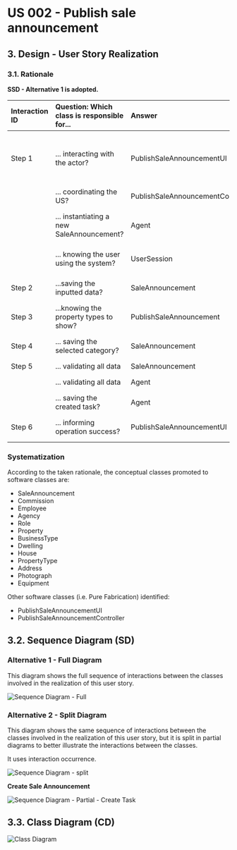 # US 002 - Publish sale announcement

## 3. Design - User Story Realization 

### 3.1. Rationale

**SSD - Alternative 1 is adopted.**

| Interaction ID | Question: Which class is responsible for...   | Answer                            | Justification (with patterns)                                                                                 |
|:---------------|:----------------------------------------------|:----------------------------------|:--------------------------------------------------------------------------------------------------------------|
| Step 1  		     | 	... interacting with the actor?              | PublishSaleAnnouncementUI         | Pure Fabrication: there is no reason to assign this responsibility to any existing class in the Domain Model. |
| 			  		        | 	... coordinating the US?                     | PublishSaleAnnouncementController | Controller                                                                                                    |
| 			  		        | 	... instantiating a new SaleAnnouncement?    | Agent                             | Creator (Rule 1): in the DM Agent publishes a SaleAnnouncement.                                               |
| 			  		        | ... knowing the user using the system?        | UserSession                       | IE: cf. A&A component documentation.                                                                          |
| Step 2  		     | 	...saving the inputted data?                 | SaleAnnouncement                  | IE: object created in step 1 has its own data.                                                                |
| Step 3  		     | 	...knowing the property types to show?       | PublishSaleAnnouncement           | IE: Property types are defined by the Agent.                                                                  |
| Step 4  		     | 	... saving the selected category?            | SaleAnnouncement                  | IE: object created in step 1 is classified in one type.                                                       |
| Step 5  		     | 	... validating all data                      | SaleAnnouncement                  | IE: owns its data.                                                                                            | 
| 			  		        | 	... validating all data | Agent                             | IE: knows all its Sale announcements.                                                                         | 
| 			  		        | 	... saving the created task?                 | Agent                             | IE: owns all its Sale announcements.                                                                          | 
| Step 6  		     | 	... informing operation success?             | PublishSaleAnnouncementUI         | IE: is responsible for user interactions.                                                                     | 

### Systematization ##

According to the taken rationale, the conceptual classes promoted to software classes are: 

* SaleAnnouncement
* Commission
* Employee
* Agency
* Role
* Property
* BusinessType
* Dwelling
* House
* PropertyType
* Address
* Photograph
* Equipment

Other software classes (i.e. Pure Fabrication) identified: 

 * PublishSaleAnnouncementUI  
 * PublishSaleAnnouncementController


## 3.2. Sequence Diagram (SD)

### Alternative 1 - Full Diagram

This diagram shows the full sequence of interactions between the classes involved in the realization of this user story.

![Sequence Diagram - Full](svg/us002-sequence-diagram-full.svg)

### Alternative 2 - Split Diagram

This diagram shows the same sequence of interactions between the classes involved in the realization of this user story, but it is split in partial diagrams to better illustrate the interactions between the classes.

It uses interaction occurrence.

![Sequence Diagram - split](svg/us002-sequence-diagram-split.svg)

**Create Sale Announcement**

![Sequence Diagram - Partial - Create Task](svg/us002-sequence-diagram-partial-Create-Sale-Announcement.svg)



## 3.3. Class Diagram (CD)

![Class Diagram](svg/us002-class-diagram.svg)